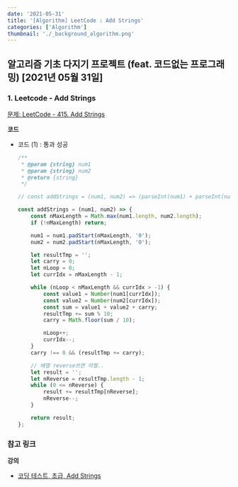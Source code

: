 ```yaml
---
date: '2021-05-31'
title: '[Algorithm] LeetCode : Add Strings'
categories: ['Algorithm']
thumbnail: './_background_algorithm.png'
---
```


## 알고리즘 기초 다지기 프로젝트 (feat. 코드없는 프로그래밍) \[2021년 05월 31일\]

### **1.** Leetcode - Add Strings

[문제: LeetCode - 415. Add Strings](https://leetcode.com/problems/add-strings/)

**코드**

-   코드 (1) : 통과 성공

    ```js
    /**
     * @param {string} num1
     * @param {string} num2
     * @return {string}
     */

    // const addStrings = (num1, num2) => (parseInt(num1) + parseInt(num2)) + '';  // 안됨

    const addStrings = (num1, num2) => {
        const nMaxLength = Math.max(num1.length, num2.length);
        if (!nMaxLength) return;

        num1 = num1.padStart(nMaxLength, '0');
        num2 = num2.padStart(nMaxLength, '0');

        let resultTmp = '';
        let carry = 0;
        let nLoop = 0;
        let currIdx = nMaxLength - 1;

        while (nLoop < nMaxLength && currIdx > -1) {
            const value1 = Number(num1[currIdx]);
            const value2 = Number(num2[currIdx]);
            const sum = value1 + value2 + carry;
            resultTmp += sum % 10;
            carry = Math.floor(sum / 10);

            nLoop++;
            currIdx--;
        }
        carry !== 0 && (resultTmp += carry);

        // 배열 reverse쓰면 아찔..
        let result = '';
        let nReverse = resultTmp.length - 1;
        while (0 <= nReverse) {
            result += resultTmp[nReverse];
            nReverse--;
        }

        return result;
    };
    ```

### **참고 링크**

**강의**

-   [코딩 테스트, 초급, Add Strings](https://youtu.be/9RkQ4CmXHKY)
